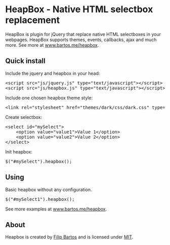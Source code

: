 <h1>HeapBox - Native HTML selectbox replacement</h1>
HeapBox is plugin for jQuery that replace native HTML selectboxes in your webpages. HeapBox supports themes, events, callbacks, ajax and much more. See more at <a href="http://www.bartos.me/heapbox" title="HeapBox">www.bartos.me/heapbox</a>.

<h2>Quick install</h2>

Include the jquery and heapbox in your head:

<pre>
&lt;script src="js/jquery.js" type="text/javascript"&gt;&lt;/script&gt;
&lt;script src="js/heapbox.js" type="text/javascript"&gt;&lt;/script&gt;
</pre>

Include one chosen heapbox theme style:

<pre>
&lt;link rel="stylesheet" href="themes/dark/css/dark.css" type="text/css" media="screen" /&gt;
</pre>

Create selectbox:

<pre>
&lt;select id="mySelect"&gt;
    &lt;option value="value1"&gt;Value 1&lt;/option&gt;
    &lt;option value="value2"&gt;Value 2&lt;/option&gt;
&lt;/select&gt;
</pre>

Init heapbox:

<pre>
$("#mySelect").heapbox();
</pre>


<h2>Using</h2>

Basic heapbox without any configuration.

<pre>
$("#mySelect1").heapbox();
</pre>

See more examples at <a href="http://www.bartos.me/heapbox" title="HeapBox">www.bartos.me/heapbox</a>.

<h2>About</h2>

Heapbox is created by <a href="http://www.bartos.me" title="Filip Bartos">Filip Bartos</a> and is licensed under <a href="http://www.bartos.me/heapbox/LICENSE" title="MIT LICENSE">MIT</a>.
